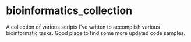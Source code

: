 # bioinformatics_collection
A collection of various scripts I've written to accomplish various bioinformatic tasks. Good place to find some more updated code samples.
